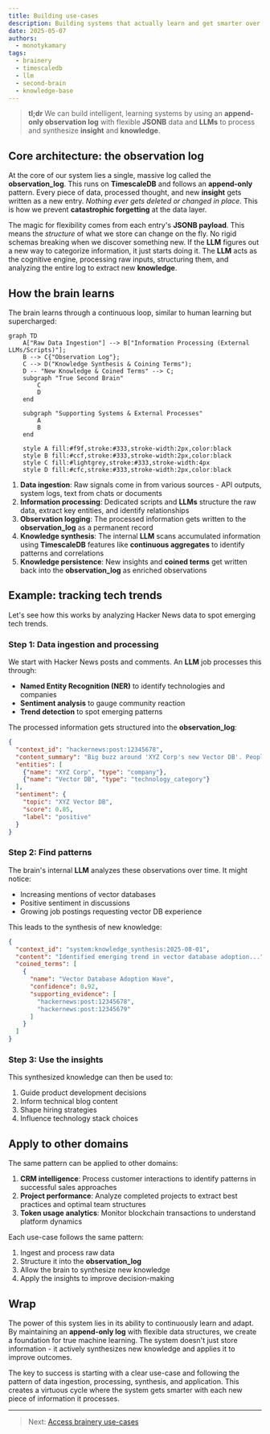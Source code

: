 ```yaml
---
title: Building use-cases
description: Building systems that actually learn and get smarter over time is hard, facing challenges with traditional databases and LLMs. This post outlines an approach to building a true second brain that continuously learns, generates insight, and remembers it through an append-only log and flexible data structures.
date: 2025-05-07
authors:
  - monotykamary
tags:
  - brainery
  - timescaledb
  - llm
  - second-brain
  - knowledge-base
---
```


> **tl;dr** We can build intelligent, learning systems by using an **append-only observation log** with flexible **JSONB** data and **LLMs** to process and synthesize **insight** and **knowledge**.

## Core architecture: the observation log

At the core of our system lies a single, massive log called the **observation_log**. This runs on **TimescaleDB** and follows an **append-only** pattern. Every piece of data, processed thought, and new **insight** gets written as a new entry. *Nothing ever gets deleted or changed in place*. This is how we prevent **catastrophic forgetting** at the data layer.

The magic for flexibility comes from each entry's **JSONB payload**. This means the *structure* of what we store can change on the fly. No rigid schemas breaking when we discover something new. If the **LLM** figures out a new way to categorize information, it just starts doing it. The **LLM** acts as the cognitive engine, processing raw inputs, structuring them, and analyzing the entire log to extract new **knowledge**.

## How the brain learns

The brain learns through a continuous loop, similar to human learning but supercharged:

```mermaid
graph TD
    A["Raw Data Ingestion"] --> B["Information Processing (External LLMs/Scripts)"];
    B --> C{"Observation Log"};
    C --> D("Knowledge Synthesis & Coining Terms");
    D -- "New Knowledge & Coined Terms" --> C;
    subgraph "True Second Brain"
        C
        D
    end

    subgraph "Supporting Systems & External Processes"
        A
        B
    end

    style A fill:#f9f,stroke:#333,stroke-width:2px,color:black
    style B fill:#ccf,stroke:#333,stroke-width:2px,color:black
    style C fill:#lightgrey,stroke:#333,stroke-width:4px
    style D fill:#cfc,stroke:#333,stroke-width:2px,color:black
```

1. **Data ingestion**: Raw signals come in from various sources - API outputs, system logs, text from chats or documents
2. **Information processing**: Dedicated scripts and **LLMs** structure the raw data, extract key entities, and identify relationships
3. **Observation logging**: The processed information gets written to the **observation_log** as a permanent record
4. **Knowledge synthesis**: The internal **LLM** scans accumulated information using **TimescaleDB** features like **continuous aggregates** to identify patterns and correlations
5. **Knowledge persistence**: New insights and **coined terms** get written back into the **observation_log** as enriched observations

## Example: tracking tech trends

Let's see how this works by analyzing Hacker News data to spot emerging tech trends.

### Step 1: Data ingestion and processing

We start with Hacker News posts and comments. An **LLM** job processes this through:

- **Named Entity Recognition (NER)** to identify technologies and companies
- **Sentiment analysis** to gauge community reaction
- **Trend detection** to spot emerging patterns

The processed information gets structured into the **observation_log**:

```json
{
  "context_id": "hackernews:post:12345678",
  "content_summary": "Big buzz around 'XYZ Corp's new Vector DB'. People love the scalability.",
  "entities": [
    {"name": "XYZ Corp", "type": "company"}, 
    {"name": "Vector DB", "type": "technology_category"}
  ],
  "sentiment": {
    "topic": "XYZ Vector DB", 
    "score": 0.85, 
    "label": "positive"
  }
}
```

### Step 2: Find patterns

The brain's internal **LLM** analyzes these observations over time. It might notice:

- Increasing mentions of vector databases
- Positive sentiment in discussions
- Growing job postings requesting vector DB experience

This leads to the synthesis of new knowledge:

```json
{
  "context_id": "system:knowledge_synthesis:2025-08-01",
  "content": "Identified emerging trend in vector database adoption...",
  "coined_terms": [
    {
      "name": "Vector Database Adoption Wave",
      "confidence": 0.92,
      "supporting_evidence": [
        "hackernews:post:12345678",
        "hackernews:post:12345679"
      ]
    }
  ]
}
```

### Step 3: Use the insights

This synthesized knowledge can then be used to:

1. Guide product development decisions
2. Inform technical blog content
3. Shape hiring strategies
4. Influence technology stack choices

## Apply to other domains

The same pattern can be applied to other domains:

1. **CRM intelligence**: Process customer interactions to identify patterns in successful sales approaches
2. **Project performance**: Analyze completed projects to extract best practices and optimal team structures
3. **Token usage analytics**: Monitor blockchain transactions to understand platform dynamics

Each use-case follows the same pattern:

1. Ingest and process raw data
2. Structure it into the **observation_log**
3. Allow the brain to synthesize new knowledge
4. Apply the insights to improve decision-making

## Wrap

The power of this system lies in its ability to continuously learn and adapt. By maintaining an **append-only log** with flexible data structures, we create a foundation for true machine learning. The system doesn't just store information - it actively synthesizes new knowledge and applies it to improve outcomes.

The key to success is starting with a clear use-case and following the pattern of data ingestion, processing, synthesis, and application. This creates a virtuous cycle where the system gets smarter with each new piece of information it processes.

---

> Next: [Access brainery use-cases](access-brainery.md)
